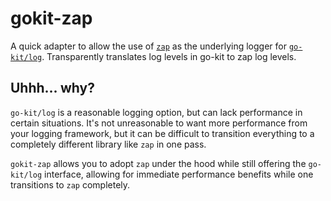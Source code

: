# gokit-zap

A quick adapter to allow the use of [`zap`](https://github.com/uber-go/zap) as the underlying logger for [`go-kit/log`](https://github.com/go-kit/kit/tree/master/log).
Transparently translates log levels in go-kit to zap log levels.

## Uhhh... why?

`go-kit/log` is a reasonable logging option, but can lack performance in certain situations.
It's not unreasonable to want more performance from your logging framework, but it can be difficult to transition everything to a completely different library like `zap` in one pass.

`gokit-zap` allows you to adopt `zap` under the hood while still offering the `go-kit/log` interface, allowing for immediate performance benefits while one transitions to `zap` completely.

